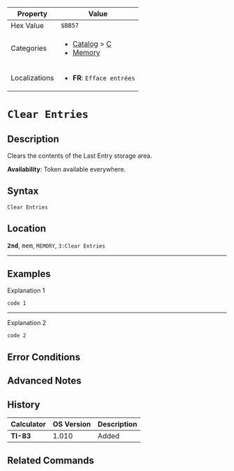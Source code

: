 | Property      | Value |
|---------------|-------|
| Hex Value     | `$BB57`|
| Categories    | <ul><li>[Catalog](<../categories/Catalog.md>) > [C](<../categories/Catalog.md#C>)</li><li>[Memory](<../categories/Memory.md>)</li></ul> |
| Localizations | <ul><li><b>FR</b>: `Efface entrées`</li></ul> |

# `Clear Entries`

## Description
Clears the contents of the Last Entry storage area.


<b>Availability</b>: Token available everywhere.

## Syntax
`Clear Entries`

## Location
<tt><kbd><b>2nd</b></kbd></tt>, <kbd>mem</kbd>, `MEMORY`, `3:Clear Entries`
<hr>

## Examples

Explanation 1
```ti-basic
code 1
```
---
Explanation 2
```ti-basic
code 2
```

## Error Conditions


## Advanced Notes


## History
| Calculator | OS Version | Description |
|------------|------------|-------------|
| <b>TI-83</b> | 1.010 | Added

## Related Commands

    